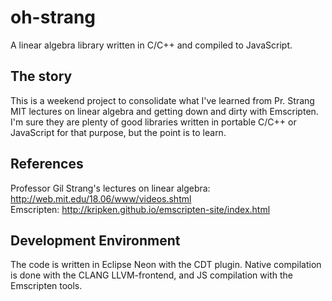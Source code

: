 # oh-strang
A linear algebra library written in C/C++ and compiled to JavaScript.

## The story
This is a  weekend project to consolidate what I've learned from Pr. Strang MIT lectures on linear algebra and getting down and dirty with Emscripten.
I'm sure they are plenty of good libraries written in portable C/C++ or JavaScript for that purpose, but the point is to learn.

## References
Professor Gil Strang's lectures on linear algebra:
http://web.mit.edu/18.06/www/videos.shtml  
Emscripten:
http://kripken.github.io/emscripten-site/index.html

## Development Environment
The code is written in Eclipse Neon with the CDT plugin.
Native compilation is done with the CLANG LLVM-frontend, and JS compilation with the Emscripten tools.

